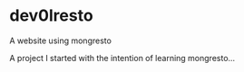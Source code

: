 # dev0lresto
A website using mongresto

A project I started with the intention of learning mongresto...
